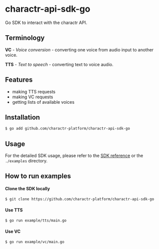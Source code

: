 # charactr-api-sdk-go

Go SDK to interact with the charactr API.

## Terminology
**VC** - *Voice conversion* - converting one voice from audio input to another voice.

**TTS** - *Text to speech* - converting text to voice audio.

## Features

- making TTS requests
- making VC requests
- getting lists of available voices

## Installation
```bash
$ go add github.com/charactr-platform/charactr-api-sdk-go
```

## Usage

For the detailed SDK usage, please refer to the [SDK reference](https://docs.api.charactr.com/reference/go) or the `./examples` directory.

## How to run examples

#### Clone the SDK locally
```bash
$ git clone https://github.com/charactr-platform/charactr-api-sdk-go
```

#### Use TTS
```bash
$ go run example/tts/main.go
```

#### Use VC
```bash
$ go run example/vc/main.go
```
